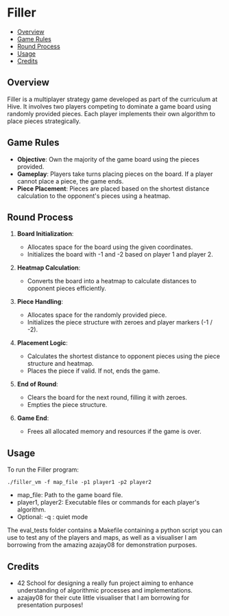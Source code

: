 # Filler

- [Overview](#overview)
- [Game Rules](#Game_Rules)
- [Round Process](#Round_Process)
- [Usage](#usage)
- [Credits](#credits)

## Overview

Filler is a multiplayer strategy game developed as part of the curriculum at Hive. It involves two players competing to dominate a game board using randomly provided pieces. Each player implements their own algorithm to place pieces strategically.

## Game Rules

- **Objective**: Own the majority of the game board using the pieces provided.
- **Gameplay**: Players take turns placing pieces on the board. If a player cannot place a piece, the game ends.
- **Piece Placement**: Pieces are placed based on the shortest distance calculation to the opponent's pieces using a heatmap.

## Round Process

1. **Board Initialization**:
   - Allocates space for the board using the given coordinates.
   - Initializes the board with -1 and -2 based on player 1 and player 2.

2. **Heatmap Calculation**:
   - Converts the board into a heatmap to calculate distances to opponent pieces efficiently.

3. **Piece Handling**:
   - Allocates space for the randomly provided piece.
   - Initializes the piece structure with zeroes and player markers (-1 / -2).

4. **Placement Logic**:
   - Calculates the shortest distance to opponent pieces using the piece structure and heatmap.
   - Places the piece if valid. If not, ends the game.

5. **End of Round**:
   - Clears the board for the next round, filling it with zeroes.
   - Empties the piece structure.

6. **Game End**:
   - Frees all allocated memory and resources if the game is over.

## Usage

To run the Filler program:

`./filler_vm -f map_file -p1 player1 -p2 player2`
   - map_file: Path to the game board file.
   - player1, player2: Executable files or commands for each player's algorithm.
   - Optional:
     -q : quiet mode

The eval_tests folder contains a Makefile containing a python script you can use to test any of the players and maps, as well as a visualiser I am borrowing from the amazing azajay08 for demonstration purposes.

## Credits

- 42 School for designing a really fun project aiming to enhance understanding of algorithmic processes and implementations.
- azajay08 for their cute little visualiser that I am borrowing for presentation purposes!

